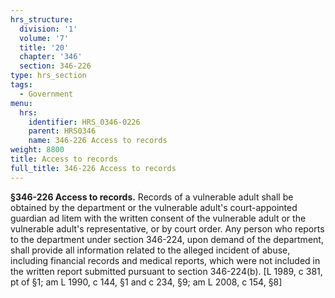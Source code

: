 ```yaml
---
hrs_structure:
  division: '1'
  volume: '7'
  title: '20'
  chapter: '346'
  section: 346-226
type: hrs_section
tags:
  - Government
menu:
  hrs:
    identifier: HRS_0346-0226
    parent: HRS0346
    name: 346-226 Access to records
weight: 8800
title: Access to records
full_title: 346-226 Access to records
---
```

**§346-226 Access to records.** Records of a vulnerable adult shall be obtained by the department or the vulnerable adult's court-appointed guardian ad litem with the written consent of the vulnerable adult or the vulnerable adult's representative, or by court order. Any person who reports to the department under section 346-224, upon demand of the department, shall provide all information related to the alleged incident of abuse, including financial records and medical reports, which were not included in the written report submitted pursuant to section 346-224(b). [L 1989, c 381, pt of §1; am L 1990, c 144, §1 and c 234, §9; am L 2008, c 154, §8]